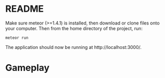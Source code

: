 # README

Make sure meteor (>=1.4.1) is installed, then download or clone files onto your computer.
Then from the home directory of the project, run:

`meteor run`

The application should now be running at http://localhost:3000/. 

# Gameplay

